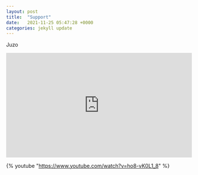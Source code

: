 ```yaml
---
layout: post
title:  "Support"
date:   2021-11-25 05:47:28 +0000
categories: jekyll update
---
```


<div>
<p>Juzo</p>
<style>.embed-container { position: relative; padding-bottom: 56.25%; height: 0; overflow: hidden; max-width: 100%; } .embed-container iframe, .embed-container object, .embed-container embed { position: absolute; top: 0; left: 0; width: 100%; height: 100%; }</style><div class='embed-container'>
<iframe src='https://www.youtube.com/embed/lg8L9AltV-E' frameborder='0' allowfullscreen></iframe></div>


 {% youtube "https://www.youtube.com/watch?v=ho8-vK0L1_8" %}

